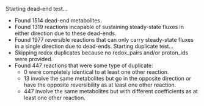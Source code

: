 Starting dead-end test...
 - Found 1514 dead-end metabolites.
 - Found 1319 reactions incapable of sustaining steady-state fluxes in either direction due to these dead-ends.
 - Found 1977 reversible reactions that can only carry steady-state fluxes in a single direction due to dead-ends.
Starting duplicate test...
 - Skipping redox duplicates because no redox_pairs and/or proton_ids were provided.
 - Found 447 reactions that were some type of duplicate:
   - 0 were completely identical to at least one other reaction.
   - 13 involve the same metabolites but go in the opposite direction or have the opposite reversibility as at least one other reaction.
   - 447 involve the same metabolites but with different coefficients as at least one other reaction.